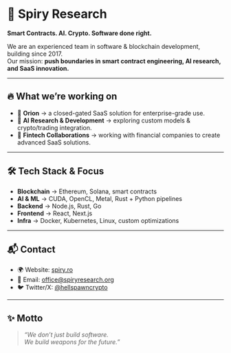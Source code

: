 # 🚀 Spiry Research  

**Smart Contracts. AI. Crypto. Software done right.**  

We are an experienced team in software & blockchain development, building since 2017.  
Our mission: **push boundaries in smart contract engineering, AI research, and SaaS innovation.**  

---

## 🔥 What we’re working on
- 🔐 **Orion** → a closed-gated SaaS solution for enterprise-grade use.  
- 🧠 **AI Research & Development** → exploring custom models & crypto/trading integration.  
- 🤝 **Fintech Collaborations** → working with financial companies to create advanced SaaS solutions.  

---

## 🛠 Tech Stack & Focus
- **Blockchain** → Ethereum, Solana, smart contracts  
- **AI & ML** → CUDA, OpenCL, Metal, Rust + Python pipelines  
- **Backend** → Node.js, Rust, Go  
- **Frontend** → React, Next.js  
- **Infra** → Docker, Kubernetes, Linux, custom optimizations  

---

## 📬 Contact
- 🌍 Website: [spiry.ro](https://spiry.ro)  
- 📧 Email: [office@spiryresearch.org](mailto:office@spiryresearch.org)  
- 🐦 Twitter/X: [@hellspawncrypto](https://x.com/hellspawncrypto)  

---

## ✨ Motto
> *“We don’t just build software.  
We build weapons for the future.”*  
